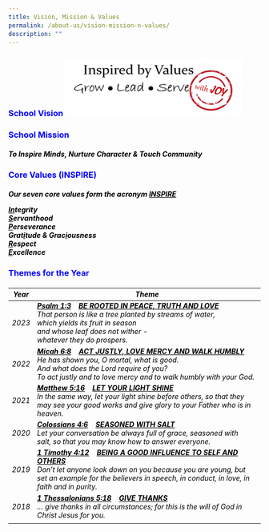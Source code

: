 ```yaml
---
title: Vision, Mission & Values
permalink: /about-us/vision-mission-n-values/
description: ""
---
```

<h3 style="color:blue;">School Vision

<img style="width:70%" src="/images/GMSP%20Values.png">

</h3><h3 style="color:blue;">School Mission
<br><p></p>
</h3><h5 style="color:black;">To Inspire Minds, Nurture Character &amp; Touch Community

</h5><h3 style="color:blue;">Core Values (INSPIRE)
</h3><h5 style="color:black;">Our seven core values form the acronym&nbsp;<u>INSPIRE</u>

<strong><u> In</u></strong>tegrity<br>
<strong><u>S</u></strong>ervanthood <br>
<strong><u>P</u></strong>erseverance <br>
Grat<strong><u>i</u></strong>tude &amp; Grac<strong><u>i</u></strong>ousness <br>
<strong><u>R</u></strong>espect <br>
<strong><u>E</u></strong>xcellence

</h5><h3 style="color:blue;">Themes for the Year
</h3><h6 style="color:black;">
	
| Year | Theme | 
| -------- | -------- | 
| 2023 | <strong><u>Psalm 1:3</u>&nbsp; &nbsp;&nbsp;<u>BE ROOTED IN PEACE, TRUTH AND LOVE </u></strong> <br> That person is like a tree planted by streams of water, <br>which yields its fruit in season<br>and whose leaf does not wither -<br> whatever they do prospers. | 
| 2022 | <strong><u>Micah 6:8</u>&nbsp; &nbsp;&nbsp;<u>ACT JUSTLY, LOVE MERCY AND WALK HUMBLY </u></strong> <br> He has shown you, O mortal, what is good. <br> And what does the Lord require of you? <br> To act justly and to love mercy and to walk humbly with your God. | 
| 2021 | <strong><u>Matthew 5:16</u>&nbsp; &nbsp;&nbsp;<u>LET YOUR LIGHT SHINE</u></strong> <br> In the same way, let your light shine before others, so&nbsp;that&nbsp;they may see your&nbsp;good works&nbsp;and&nbsp;give glory to your Father who is in heaven. |
| 2020 | <strong><u>Colossians 4:6</u>&nbsp; &nbsp;&nbsp;<u>SEASONED WITH SALT</u></strong> <br> Let your&nbsp;conversation be always full of grace,&nbsp;seasoned with salt,&nbsp;so that you may know how to answer everyone. |
| 2019 | <strong><u>1 Timothy 4:12</u>&nbsp; &nbsp;&nbsp;<u>BEING A GOOD INFLUENCE TO SELF AND OTHERS</u></strong> <br> Don’t let anyone look down on you because you are young, but set an example for the believers in&nbsp;speech, in&nbsp;conduct, in love, in faith and in purity. |
| 2018 | <strong><u>1 Thessalonians 5:18</u>&nbsp; &nbsp;&nbsp;<u>GIVE THANKS</u></strong> <br> … give thanks in all circumstances; for this is the will of God in Christ Jesus for you. |
| |</h6>